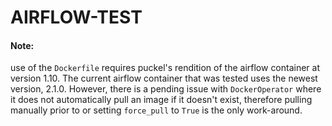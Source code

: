 # AIRFLOW-TEST

#### Note:

use of the `Dockerfile` requires puckel's rendition of the airflow container at
version 1.10. The current airflow container that was tested uses the newest
version, 2.1.0. However, there is a pending issue with `DockerOperator` where it
does not automatically pull an image if it doesn't exist, therefore pulling
manually prior to or setting `force_pull` to `True` is the only work-around.

